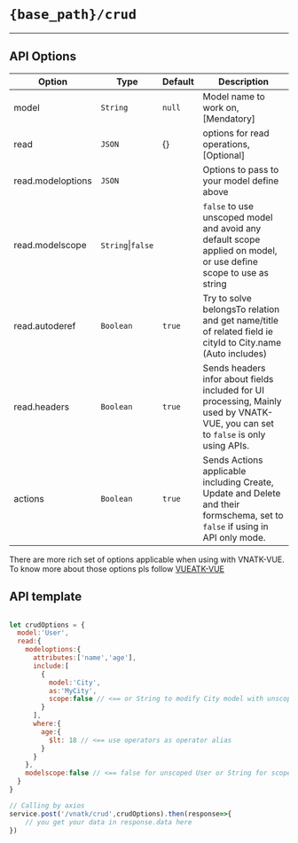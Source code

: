# `{base_path}/crud` 
---

## API Options

| Option      | Type        | Default | Description 
| ----------- | ----------- | --------| ----
| model       | `String`      | `null`  | Model name to work on, [Mendatory]
| read   | `JSON`        | {} | options for read operations, [Optional]
| read.modeloptions   | `JSON` |         | Options to pass to your model define above
| read.modelscope   | `String`\|`false` |       | `false` to use unscoped model and avoid any default scope applied on model, or use define scope to use as string
| read.autoderef   | `Boolean`       | `true` | Try to solve belongsTo relation and get name/title of related field ie cityId to City.name (Auto includes)
| read.headers   | `Boolean`       | `true` | Sends headers infor about fields included for UI processing, Mainly used by VNATK-VUE, you can set to `false` is only using APIs.
| actions   | `Boolean`       | `true` | Sends Actions applicable including Create, Update and Delete and their formschema, set to `false` if using in API only mode.



There are more rich set of options applicable when using with VNATK-VUE. To know more about those options pls follow [VUEATK-VUE ](https://github.com/gowrav-vishwakarma/vnatk-vue)

## API template

```javascript

let crudOptions = {
  model:'User',
  read:{
    modeloptions:{
      attributes:['name','age'],
      include:[
        {
          model:'City', 
          as:'MyCity',
          scope:false // <== or String to modify City model with unscoped or scope defined by this string
        }
      ],
      where:{
        age:{
          $lt: 18 // <== use operators as operator alias
        }
      }
    },
    modelscope:false // <== false for unscoped User or String for scope name for User model
  }
}

// Calling by axios
service.post('/vnatk/crud',crudOptions).then(response=>{
    // you get your data in response.data here 
})
```
